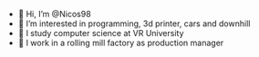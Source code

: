 - 👋 Hi, I’m @Nicos98
- 👀 I’m interested in programming, 3d printer, cars and downhill
- 🌱 I study computer science at VR University
- 💞️ I work in a rolling mill factory as production manager

<!---
Nicos98/Nicos98 is a ✨ special ✨ repository because its `README.md` (this file) appears on your GitHub profile.
You can click the Preview link to take a look at your changes.
--->

